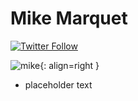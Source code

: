 # Mike Marquet

[![Twitter Follow](https://img.shields.io/twitter/follow/mult1fractal.svg?style=social)](https://twitter.com/mult1fractal) 

![mike](https://i1.rgstatic.net/ii/profile.image/923328898400257-1597150172894_Q512/Mike_Marquet.jpg){: align=right }

* placeholder text


